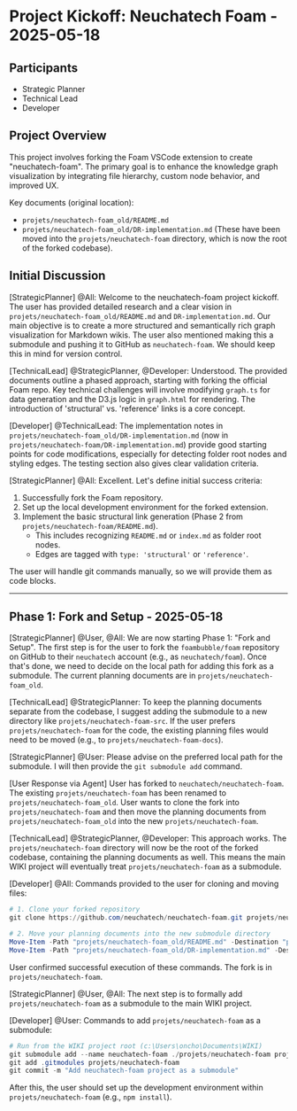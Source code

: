 # Project Kickoff: Neuchatech Foam - 2025-05-18

## Participants
- Strategic Planner
- Technical Lead
- Developer

## Project Overview
This project involves forking the Foam VSCode extension to create "neuchatech-foam". The primary goal is to enhance the knowledge graph visualization by integrating file hierarchy, custom node behavior, and improved UX.

Key documents (original location):
- `projets/neuchatech-foam_old/README.md`
- `projets/neuchatech-foam_old/DR-implementation.md`
(These have been moved into the `projets/neuchatech-foam` directory, which is now the root of the forked codebase).

## Initial Discussion

[StrategicPlanner] @All: Welcome to the neuchatech-foam project kickoff. The user has provided detailed research and a clear vision in `projets/neuchatech-foam_old/README.md` and `DR-implementation.md`. Our main objective is to create a more structured and semantically rich graph visualization for Markdown wikis. The user also mentioned making this a submodule and pushing it to GitHub as `neuchatech-foam`. We should keep this in mind for version control.

[TechnicalLead] @StrategicPlanner, @Developer: Understood. The provided documents outline a phased approach, starting with forking the official Foam repo. Key technical challenges will involve modifying `graph.ts` for data generation and the D3.js logic in `graph.html` for rendering. The introduction of 'structural' vs. 'reference' links is a core concept.

[Developer] @TechnicalLead: The implementation notes in `projets/neuchatech-foam_old/DR-implementation.md` (now in `projets/neuchatech-foam/DR-implementation.md`) provide good starting points for code modifications, especially for detecting folder root nodes and styling edges. The testing section also gives clear validation criteria.

[StrategicPlanner] @All: Excellent. Let's define initial success criteria:
1. Successfully fork the Foam repository.
2. Set up the local development environment for the forked extension.
3. Implement the basic structural link generation (Phase 2 from `projets/neuchatech-foam/README.md`).
   - This includes recognizing `README.md` or `index.md` as folder root nodes.
   - Edges are tagged with `type: 'structural'` or `'reference'`.

The user will handle git commands manually, so we will provide them as code blocks.

---
## Phase 1: Fork and Setup - 2025-05-18

[StrategicPlanner] @User, @All: We are now starting Phase 1: "Fork and Setup".
The first step is for the user to fork the `foambubble/foam` repository on GitHub to their `neuchatech` account (e.g., as `neuchatech/foam`).
Once that's done, we need to decide on the local path for adding this fork as a submodule. The current planning documents are in `projets/neuchatech-foam_old`.

[TechnicalLead] @StrategicPlanner: To keep the planning documents separate from the codebase, I suggest adding the submodule to a new directory like `projets/neuchatech-foam-src`. If the user prefers `projets/neuchatech-foam` for the code, the existing planning files would need to be moved (e.g., to `projets/neuchatech-foam-docs`).

[StrategicPlanner] @User: Please advise on the preferred local path for the submodule. I will then provide the `git submodule add` command.

[User Response via Agent] User has forked to `neuchatech/neuchatech-foam`. The existing `projets/neuchatech-foam` has been renamed to `projets/neuchatech-foam_old`. User wants to clone the fork into `projets/neuchatech-foam` and then move the planning documents from `projets/neuchatech-foam_old` into the new `projets/neuchatech-foam`.

[TechnicalLead] @StrategicPlanner, @Developer: This approach works. The `projets/neuchatech-foam` directory will now be the root of the forked codebase, containing the planning documents as well. This means the main WIKI project will eventually treat `projets/neuchatech-foam` as a submodule.

[Developer] @All: Commands provided to the user for cloning and moving files:
```powershell
# 1. Clone your forked repository
git clone https://github.com/neuchatech/neuchatech-foam.git projets/neuchatech-foam

# 2. Move your planning documents into the new submodule directory
Move-Item -Path "projets/neuchatech-foam_old/README.md" -Destination "projets/neuchatech-foam/README.md"
Move-Item -Path "projets/neuchatech-foam_old/DR-implementation.md" -Destination "projets/neuchatech-foam/DR-implementation.md"
```
User confirmed successful execution of these commands. The fork is in `projets/neuchatech-foam`.

[StrategicPlanner] @User, @All: The next step is to formally add `projets/neuchatech-foam` as a submodule to the main WIKI project.

[Developer] @User: Commands to add `projets/neuchatech-foam` as a submodule:
```powershell
# Run from the WIKI project root (c:\Users\oncho\Documents\WIKI)
git submodule add --name neuchatech-foam ./projets/neuchatech-foam projets/neuchatech-foam
git add .gitmodules projets/neuchatech-foam
git commit -m "Add neuchatech-foam project as a submodule"
```
After this, the user should set up the development environment within `projets/neuchatech-foam` (e.g., `npm install`).